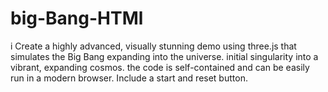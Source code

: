 # big-Bang-HTMl
i Create a highly advanced, visually stunning demo using three.js that simulates the Big Bang expanding into the universe.  initial singularity into a vibrant, expanding cosmos.  the code is self-contained and can be easily run in a modern browser. Include a start and reset button.
